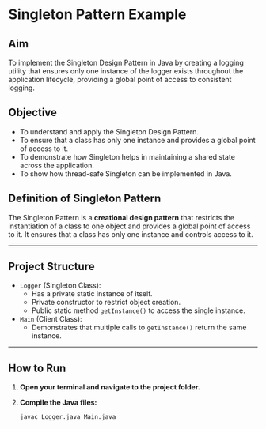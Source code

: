 # Singleton Pattern Example

## Aim
To implement the Singleton Design Pattern in Java by creating a logging utility that ensures only one instance of the logger exists throughout the application lifecycle, providing a global point of access to consistent logging.

## Objective
- To understand and apply the Singleton Design Pattern.
- To ensure that a class has only one instance and provides a global point of access to it.
- To demonstrate how Singleton helps in maintaining a shared state across the application.
- To show how thread-safe Singleton can be implemented in Java.

## Definition of Singleton Pattern
The Singleton Pattern is a **creational design pattern** that restricts the instantiation of a class to one object and provides a global point of access to it. It ensures that a class has only one instance and controls access to it.

---

## Project Structure
- `Logger` (Singleton Class): 
  - Has a private static instance of itself.
  - Private constructor to restrict object creation.
  - Public static method `getInstance()` to access the single instance.
- `Main` (Client Class): 
  - Demonstrates that multiple calls to `getInstance()` return the same instance.

---

## How to Run

1. **Open your terminal and navigate to the project folder.**

2. **Compile the Java files:**
   ```bash
   javac Logger.java Main.java
